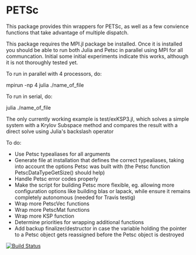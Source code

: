 # PETSc
This package provides thin wrappers for PETSc, as well as a few convience functions that take advantage of multiple dispatch.

This package requires the MPI.jl package be installed.  Once it is installed you should be able to run both Julia and Petsc in parallel using MPI for all communcation.  Initial some initial experiments indicate this works, although it is not thoroughly tested yet.

To run in parallel with 4 processors, do:

mpirun -np 4 julia ./name_of_file

To run in serial, do:

julia ./name_of_file

The only currently working example is  test/exKSP3.jl, which solves a simple system with a Krylov Subspace method and compares the result with a direct solve using Julia's backslash operator



To do:
  * Use Petsc typealiases for all arguments
  * Generate file at installation that defines the correct typealiases, taking into account the options Petsc was built with (the Petsc function PetscDataTypeGetSize()  should help)
  * Handle Petsc error codes properly
  * Make the script for building Petsc more flexible, eg. allowing more configuration options like building blas or lapack, while ensure it remains completely autonomous (needed for Travis testig)
  * Wrap more PetscVec functions
  * Wrap more PetscMat functions
  * Wrap more KSP function
  * Determine priorities for wrapping additional functions
  * Add backup finalizer/destructor in case the variable holding the pointer to a Petsc object gets reassigned before the Petsc object is destroyed


[![Build Status](https://travis-ci.org/JaredCrean2/PETSc.jl.svg?branch=master)](https://travis-ci.org/JaredCrean2/PETSc.jl)
